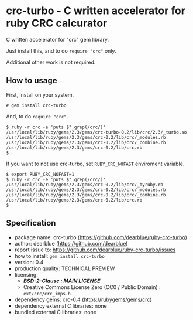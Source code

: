 
# crc-turbo - C written accelerator for ruby CRC calcurator

C written accelerator for "crc" gem library.

Just install this, and to do ``require "crc"`` only.

Additional other work is not required.


## How to usage

First, install on your system.

``` shell:shell
# gem install crc-turbo
```

And, to do ``require "crc"``.

``` shell:shell
$ ruby -r crc -e 'puts $".grep(/crc/)'
/usr/local/lib/ruby/gems/2.3/gems/crc-turbo-0.2/lib/crc/2.3/_turbo.so
/usr/local/lib/ruby/gems/2.3/gems/crc-0.2/lib/crc/_modules.rb
/usr/local/lib/ruby/gems/2.3/gems/crc-0.2/lib/crc/_combine.rb
/usr/local/lib/ruby/gems/2.3/gems/crc-0.2/lib/crc.rb
$
```

If you want to not use crc-turbo, set ``RUBY_CRC_NOFAST`` enviroment variable.

``` shell:shell
$ export RUBY_CRC_NOFAST=1
$ ruby -r crc -e 'puts $".grep(/crc/)'
/usr/local/lib/ruby/gems/2.3/gems/crc-0.2/lib/crc/_byruby.rb
/usr/local/lib/ruby/gems/2.3/gems/crc-0.2/lib/crc/_modules.rb
/usr/local/lib/ruby/gems/2.3/gems/crc-0.2/lib/crc/_combine.rb
/usr/local/lib/ruby/gems/2.3/gems/crc-0.2/lib/crc.rb
$
```


## Specification

  - package name: crc-turbo (<https://github.com/dearblue/ruby-crc-turbo>)
  - author: dearblue (<https://github.com/dearblue>)
  - report issue to: <https://github.com/dearblue/ruby-crc-turbo/issues>
  - how to install: `gem install crc-turbo`
  - version: 0.4
  - production quality: TECHNICAL PREVIEW
  - licensing:
      - ***BSD-2-Clause : MAIN LICENSE***
      - Creative Commons License Zero (CC0 / Public Domain) : `ext/crc/crc_imps.h`
  - dependency gems: crc-0.4 (<https://rubygems/gems/crc>)
  - dependency external C libraries: none
  - bundled external C libraries: none
